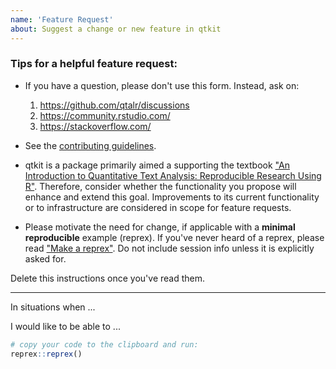 ```yaml
---
name: 'Feature Request'
about: Suggest a change or new feature in qtkit
---
```


### Tips for a helpful feature request:

- If you have a question, please don't use this form. Instead, ask on:

  1. <https://github.com/qtalr/discussions>
  2. <https://community.rstudio.com/>
  3. <https://stackoverflow.com/>

- See the [contributing guidelines](https://github.com/qtalr/qtkit/blob/main/CONTRIBUTING.md).

- qtkit is a package primarily aimed a supporting the textbook ["An Introduction to Quantitative Text Analysis: Reproducible Research Using R"](https://qtalr.com/). Therefore, consider whether the functionality you propose will enhance and extend this goal. Improvements to its current functionality or to infrastructure are considered in scope for feature requests.

- Please motivate the need for change, if applicable with a **minimal reproducible** example (reprex).
  If you've never heard of a reprex, please read ["Make a reprex"](https://www.tidyverse.org/help/#reprex).
  Do not include session info unless it is explicitly asked for.

Delete this instructions once you've read them.

---

In situations when ...

I would like to be able to ...

```r
# copy your code to the clipboard and run:
reprex::reprex()
```

